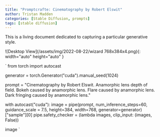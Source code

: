```yaml
---
title: "Promptcrafte: Cinematography by Robert Elswit"
author: Tristan Madden
categories: [Stable Diffusion, prompts]
tags: [stable diffusion]
---
```


This is a living document dedicated to capturing a particular generative style. 

![Desktop View](/assets/img/2022-08-22/wizard 768x384x4.png){: width="auto" height="auto" }

`
from torch import autocast

generator = torch.Generator("cuda").manual_seed(1024)

prompt = "Cinematography by Robert Elswit. Anamorphic lens depth of field. Bokeh caused by anamorphic lens. Flare caused by anamorphic lens. Dark fringing caused by anamorphic lens."
  
with autocast("cuda"):
  image = pipe(prompt, num_inference_steps=60, guidance_scale = 7.5, height=384, width=768, generator=generator)["sample"][0]
  pipe.safety_checker = (lambda images, clip_input: (images, False))


image
`